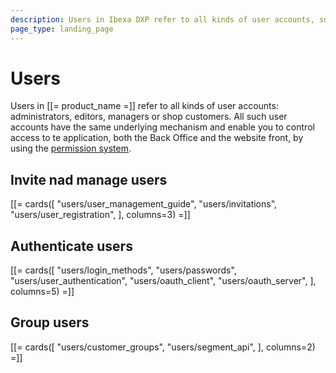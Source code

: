 ```yaml
---
description: Users in Ibexa DXP refer to all kinds of user accounts, such as administrators, editors, managers or shop customers.
page_type: landing_page
---
```


# Users

Users in [[= product_name =]] refer to all kinds of user accounts: administrators, editors,
managers or shop customers.
All such user accounts have the same underlying mechanism and enable you to control access to te application, both the Back Office and the website front, by using the [permission system](permissions.md).

## Invite nad manage users

[[= cards([
"users/user_management_guide",
"users/invitations",
"users/user_registration",
], columns=3) =]]

## Authenticate users

[[= cards([
"users/login_methods",
"users/passwords",
"users/user_authentication",
"users/oauth_client",
"users/oauth_server",
], columns=5) =]]

## Group users

[[= cards([
"users/customer_groups",
"users/segment_api",
], columns=2) =]]
